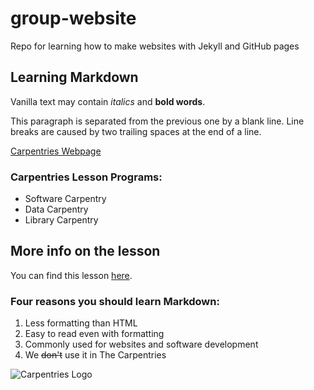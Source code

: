 # group-website
Repo for learning how to make websites with Jekyll and GitHub pages 

## Learning Markdown

Vanilla text may contain *italics* and **bold words**.

This paragraph is separated from the previous one by a blank line.
Line breaks
are caused by two trailing spaces at the end of a line.

[Carpentries Webpage](https://carpentries.org/)

### Carpentries Lesson Programs:
- Software Carpentry
- Data Carpentry
- Library Carpentry

## More info on the lesson
You can find this lesson [here](https://carpentries-incubator.github.io/jekyll-pages-novice/).

### Four reasons you should learn Markdown:

1. Less formatting than HTML
2. Easy to read even with formatting
3. Commonly used for websites and software development
4. We ~~don't~~ use it in The Carpentries

![Carpentries Logo](https://github.com/carpentries/carpentries.org/raw/main/images/TheCarpentries-opengraph.png)
